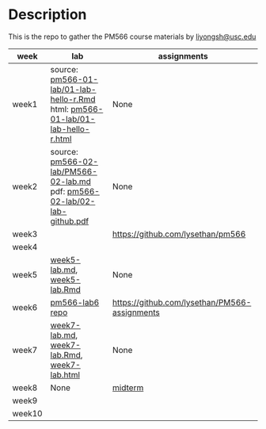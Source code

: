 # Description
This is the repo to gather the PM566 course materials by liyongsh@usc.edu


|   week   |    lab  | assignments|
| ---- | ---- | ---- |
|   week1   |source: [pm566-01-lab/01-lab-hello-r.Rmd](pm566-01-lab/01-lab-hello-r.Rmd)<br />html: [pm566-01-lab/01-lab-hello-r.html](https://ghcdn.rawgit.org/lysethan/PM566-labs/master/pm566-01-lab/01-lab-hello-r.html) |   None   |
|   week2  |source: [pm566-02-lab/PM566-02-lab.md](pm566-02-lab/PM566-02-lab.md)<br/> pdf: [pm566-02-lab/02-lab-github.pdf](https://ghcdn.rawgit.org/lysethan/PM566-labs/master/pm566-02-lab/02-lab-github.pdf)  |  None    |
|   week3   |      |   https://github.com/lysethan/pm566   |
|   week4   |      |      |
|   week5   |   [week5-lab.md](week5-lab.md), [week5-lab.Rmd](week5-lab.Rmd)   |    None  |
|   week6   | [pm566-lab6 repo](https://github.com/lysethan/pm566-lab6) | https://github.com/lysethan/PM566-assignments|
|   week7   |[week7-lab.md](week7-lab.md), [week7-lab.Rmd](week7-lab.Rmd), [week7-lab.html](week7-lab.html)|     None| 
|   week8   |  None  |   [midterm](https://github.com/lysethan/PM566-project)|   
|   week9   |      |      
|   week10  |      |      
